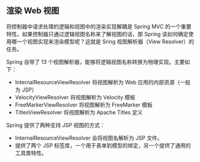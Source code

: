 ## 渲染 Web 视图 ##

将控制器中请求处理的逻辑和视图中的渲染实现解耦是 Spring MVC 的一个重要特性。如果控制器只通过逻辑视图名称来了解视图的话，那 Spring 该如何确定使用哪一个视图实现来渲染模型呢？这就是 Sring 视图解析器（View Resolver）的任务。

Spring 自带了 13 个视图解析器，能够将逻辑视图名称转换为物理实现。主要如下：

* InternalResourceViewResolver 将视图解析为 Web 应用的内部资源（一般为 JSP） 
* VelocityViewResolver 将视图解析为 Velocity 模板
* FreeMarkerViewResolver 将视图解析为 FreeMarker 模板
* TitlesViewResolver 将视图解析为 Apache Titles 定义

Spring 提供了两种支持 JSP 视图的方式：

* InternalResourceViewResolver 会将视图名解析为 JSP 文件。
* 提供了两个 JSP 标签库，一个用于表单到模型的绑定，另一个提供了通用的工具类特性。
